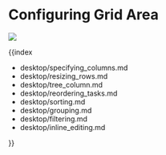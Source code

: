 Configuring Grid Area
============================

<img src="desktop/gantt_left.png"/>


{{index
- desktop/specifying_columns.md
- desktop/resizing_rows.md
- desktop/tree_column.md
- desktop/reordering_tasks.md
- desktop/sorting.md
- desktop/grouping.md
- desktop/filtering.md
- desktop/inline_editing.md

}}